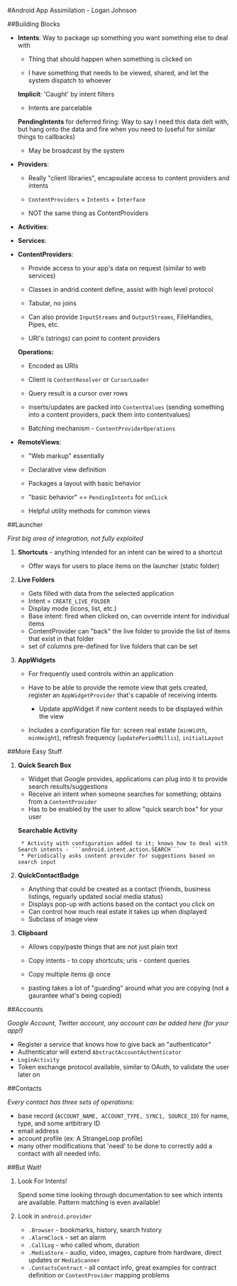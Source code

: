 #Android App Assimilation - Logan Johnson

##Building Blocks

* **Intents**: Way to package up something you want something else to deal with

    * Thing that should happen when something is clicked on
    
    * I have something that needs to be viewed, shared, and let the system dispatch to whoever
    
    **Implicit**: 'Caught' by intent filters
    
    * Intents are parcelable
    
    **PendingIntents** for deferred firing: Way to say I need this data delt with, but hang onto the data and fire when you need to (useful for similar things to callbacks)
    
    * May be broadcast by the system
    
    
* **Providers**: 

    * Really "client libraries", encapsulate access to content providers and intents
    
    * ```ContentProviders``` + ```Intents``` + ```Interface```
    
    * NOT the same thing as ContentProviders

* **Activities**: 

* **Services**: 

* **ContentProviders**: 
    
    * Provide access to your app's data on request (similar to web services)
    
    * Classes in andrid.content define, assist with high level protocol
    
    * Tabular, no joins
    
    * Can also provide ```InputStreams``` and ```OutputStreams```, FileHandles, Pipes, etc.
    
    * URI's (strings) can point to content providers
    
    **Operations:** 
    
    * Encoded as URIs
    
    * Client is ```ContentResolver``` or ```CursorLoader```
    
    * Query result is a cursor over rows
    
    * inserts/updates are packed into ```ContentValues``` (sending something into a content providers, pack them into contentvalues)
    
    * Batching mechanism - ```ContentProviderOperations```
    
* **RemoteViews**: 

    * "Web markup" essentially
    
    * Declarative view definition
    
    * Packages a layout with basic behavior
    
    * "basic behavior" == ```PendingIntents``` for ```onCLick```
    
    * Helpful utility methods for common views

    
##Launcher

_First big area of integration, not fully exploited_

1. **Shortcuts** - anything intended for an intent can be wired to a shortcut

    * Offer ways for users to place items on the launcher (static folder)

2. **Live Folders**

    * Gets filled with data from the selected application
    * Intent = ```CREATE_LIVE_FOLDER```
    * Display mode (icons, list, etc.)
    * Base intent: fired when clicked on, can ovverride intent for individual items
    * ContentProvider can "back" the live folder to provide the list of items that exist in that folder
    * set of columns pre-defined for live folders that can be set
  
3. **AppWidgets**

    * For frequently used controls within an application
    * Have to be able to provide the remote view that gets created, register an ```AppWidgetProvider``` that's capable of receiving intents
    
        * Update appWidget if new content needs to be displayed within the view
    
    * Includes a configuration file for: screen real estate (```minWidth```, ```minHeight```), refresh frequency (```updatePeriodMillis```), ```initialLayout```
    

##More Easy Stuff

1. **Quick Search Box**

    * Widget that Google provides, applications can plug into it to provide search results/suggestions
    * Receive an intent when someone searches for something; obtains from a ```ContentProvider```
    * Has to be enabled by the user to allow "quick search box" for your user
    
    **Searchable Activity**
    
        * Activity with configuration added to it; knows how to deal with Search intents - ```android.intent.action.SEARCH```
        * Periodically asks content provider for suggestions based on search input

2. **QuickContactBadge**

    * Anything that could be created as a contact (friends, business listings, reguarly updated social media status)
    * Displays pop-up with actions based on the contact you click on
    * Can control how much real estate it takes up when displayed
    * Subclass of image view
    
3. **Clipboard**

    * Allows copy/paste things that are not just plain text
    * Copy intents - to copy shortcuts; uris - content queries
    * Copy multiple items @ once
    
    * pasting takes a lot of "guarding" around what you are copying (not a gaurantee what's being copied)
    

##Accounts

_Google Account, Twitter account, any account can be added here (for your app!)_

* Register a service that knows how to give back an "authenticator"
* Authenticator will extend ```AbstractAccountAuthenticator```
* ```LoginActivity```
* Token exchange protocol available, similar to OAuth, to validate the user later on


##Contacts

_Every contact has three sets of operations:_

* base record (```ACCOUNT_NAME, ACCOUNT_TYPE, SYNC1, SOURCE_ID```) for name, type, and some artbitrary ID
* email address 
* account profile (ex: A StrangeLoop profile)
* many other modifications that 'need' to be done to correctly add a contact with all needed info.

##But Wait!

1. Look For Intents!

    Spend some time looking through documentation to see which intents are available.  Pattern matching is even available!
    
2. Look in ```android.provider```

    * ```.Browser``` - bookmarks, history, search history
    * ```.AlarmClock``` - set an alarm
    * ```.CallLog``` - who called whom, duration
    * ```.MediaStore``` - audio, video, images, capture from hardware, direct updates or ```MediaScanner```
    * ```.ContactsContract``` - all contact info, great examples for contract definition or ```ContentProvider``` mapping problems
